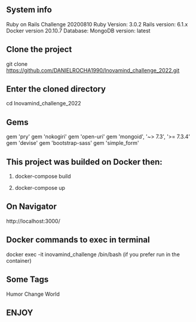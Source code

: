 ## System info
Ruby on Rails Challenge 20200810
Ruby Version: 3.0.2
Rails version: 6.1.x
Docker version 20.10.7
Database: MongoDB version: latest

## Clone the project
git clone https://github.com/DANIELROCHA1990/Inovamind_challenge_2022.git

## Enter the cloned directory
cd Inovamind_challenge_2022

## Gems
gem 'pry'
gem 'nokogiri'
gem 'open-uri'
gem 'mongoid', '~> 7.3', '>= 7.3.4'
gem 'devise'
gem 'bootstrap-sass'
gem 'simple_form'

## This project was builded on Docker then:
1. docker-compose build

2. docker-compose up

## On Navigator
http://localhost:3000/

## Docker commands to exec in terminal

docker exec -it inovamind_challenge /bin/bash (if you prefer run in the container)

## Some Tags
Humor
Change
World

## ENJOY ##
